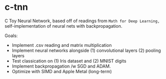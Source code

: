 # c-tnn
C Toy Neural Network, based off of readings from `Math for Deep Learning,` self-implementation of neural nets with backpropagation. 

Goals: 
- Implement .csv reading and matrix multiplication
- Implement neural networks alongside (1) convolutional layers (2) pooling layers
- Test classication on (1) Iris dataset and (2) MNIST digits
- Implement backpropagation /w SGD and ADAM.
- Optimize with SIMD and Apple Metal (long-term) 
